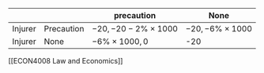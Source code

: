 |  | | precaution|None|
|---|---|---|---|
|Injurer|Precaution| $-20,-20-2\% \times 1000$ | $-20,-6\%\times 1000$ |
|Injurer|None| $-6\% \times 1000,0$ |-20 |




[[ECON4008 Law and Economics]]


